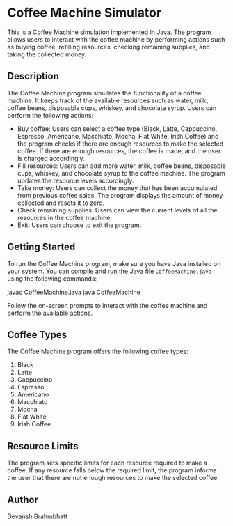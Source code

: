 # Coffee Machine Simulator 

This is a Coffee Machine simulation implemented in Java. The program allows users to interact with the coffee machine by performing actions such as buying coffee, refilling resources, checking remaining supplies, and taking the collected money.

## Description

The Coffee Machine program simulates the functionality of a coffee machine. It keeps track of the available resources such as water, milk, coffee beans, disposable cups, whiskey, and chocolate syrup. Users can perform the following actions:

- Buy coffee: Users can select a coffee type (Black, Latte, Cappuccino, Espresso, Americano, Macchiato, Mocha, Flat White, Irish Coffee) and the program checks if there are enough resources to make the selected coffee. If there are enough resources, the coffee is made, and the user is charged accordingly.
- Fill resources: Users can add more water, milk, coffee beans, disposable cups, whiskey, and chocolate syrup to the coffee machine. The program updates the resource levels accordingly.
- Take money: Users can collect the money that has been accumulated from previous coffee sales. The program displays the amount of money collected and resets it to zero.
- Check remaining supplies: Users can view the current levels of all the resources in the coffee machine.
- Exit: Users can choose to exit the program.

## Getting Started

To run the Coffee Machine program, make sure you have Java installed on your system. You can compile and run the Java file `CoffeeMachine.java` using the following commands:

javac CoffeeMachine.java
java CoffeeMachine


Follow the on-screen prompts to interact with the coffee machine and perform the available actions.

## Coffee Types

The Coffee Machine program offers the following coffee types:

1. Black
2. Latte
3. Cappuccino
4. Espresso
5. Americano
6. Macchiato
7. Mocha
8. Flat White
9. Irish Coffee

## Resource Limits

The program sets specific limits for each resource required to make a coffee. If any resource falls below the required limit, the program informs the user that there are not enough resources to make the selected coffee.


## Author

Devansh Brahmbhatt
